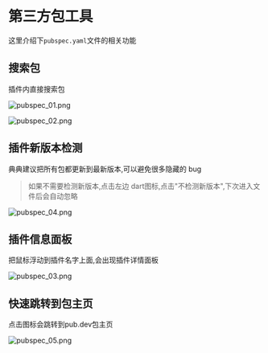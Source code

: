 # 第三方包工具

这里介绍下`pubspec.yaml`文件的相关功能


## 搜索包

插件内直接搜索包

![pubspec_01.png](pubspec_01.png)

![pubspec_02.png](pubspec_02.png)


## 插件新版本检测

<note>
<p>典典建议把所有包都更新到最新版本,可以避免很多隐藏的 bug</p>
</note>



> 如果不需要检测新版本,点击左边 dart图标,点击"不检测新版本",下次进入文件后会自动忽略


![pubspec_04.png](pubspec_04.png)

## 插件信息面板

把鼠标浮动到插件名字上面,会出现插件详情面板

![pubspec_03.png](pubspec_03.png)


## 快速跳转到包主页

点击图标会跳转到pub.dev包主页

![pubspec_05.png](pubspec_05.png)